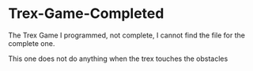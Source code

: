 # Trex-Game-Completed
The Trex Game I programmed, not complete, I cannot find the file for the complete one.

This one does not do anything when the trex touches the obstacles
